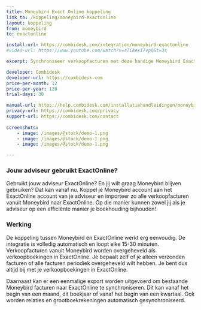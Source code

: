 ```yaml
---
title: Moneybird Exact Online koppeling
link_to: /koppeling/moneybird-exactonline
layout: koppeling
from: moneybird
to: exactonline

install-url: https://combidesk.com/integration/moneybird-exactonline
#video-url: https://www.youtube.com/watch?v=sTiAexI7vpQ&t=3s

excerpt: Synchroniseer verkoopfacturen met deze handige Moneybird Exact Online koppeling

developer: Combidesk  
developer-url: https://combidesk.com
price-per-month: 12
price-per-year: 120
trial-days: 30

manual-url: https://help.combidesk.com/installatiehandleidingen/moneybird/installatiehandleiding-moneybird-exactonline-koppeling
privacy-url: https://combidesk.com/privacy
support-url: https://combidesk.com/contact
      
screenshots:
    - image: /images/@stock/demo-1.png
    - image: /images/@stock/demo-1.png
    - image: /images/@stock/demo-1.png

---
```


### Jouw adviseur gebruikt ExactOnline?
Gebruikt jouw adviseur ExactOnline? En jij wilt graag Moneybird blijven gebruiken? Dat kan vanaf nu. Koppel je Moneybird account aan het ExactOnline account van je adviseur en importeer zo alle verkoopfacturen vanuit Moneybird naar ExactOnline. Op die manier kunnen zowel jij als je adviseur op een efficiënte manier je boekhouding bijhouden!

### Werking
De koppeling tussen Moneybird en ExactOnline werkt erg eenvoudig. De integratie is volledig automatisch en loopt elke 15-30 minuten. Verkoopfacturen vanuit Moneybird worden overgeheveld als verkoopboekingen in ExactOnline. Je bepaalt zelf of je alleen verzonden facturen of alle facturen periodiek overgeheveld wilt hebben. Je bent dus altijd bij met je verkoopboekingen in ExactOnline. 

Daarnaast kan er een eenmalige export worden uitgevoerd om bestaande Moneybird facturen naar ExactOnline te synchroniseren. Dit kan vanaf het begin van een maand, dit boekjaar of vanaf het begin van een kwartaal. Ook worden relaties en grootboekrekeningen automatisch gesynchroniseerd.